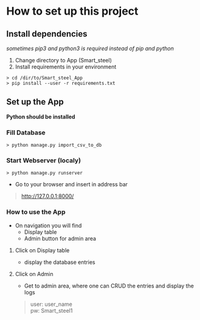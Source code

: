 # How to set up this project

## Install dependencies

*sometimes pip3 and python3 is required instead of pip and python*

1. Change directory to App (Smart_steel)
2. Install requirements in your environment  

```console
> cd /dir/to/Smart_steel_App
> pip install --user -r requirements.txt
```
## Set up the App
**Python should be installed**

### Fill Database
```console
> python manage.py import_csv_to_db
```
### Start Webserver (localy)
```console
> python manage.py runserver
```
* Go to your browser and insert in address bar

> http://127.0.0.1:8000/

### How to use the App
* On navigation you will find 
	* Display table
	* Admin button for admin area

1. Click on Display table
	* display the database entries
2. Click on Admin
	* 	Get to admin area, where one can CRUD the entries and display the logs
	
	> user: user\_name <br>
	> pw: Smart\_steel1
